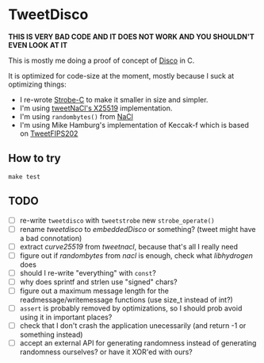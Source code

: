 # TweetDisco

**THIS IS VERY BAD CODE AND IT DOES NOT WORK AND YOU SHOULDN'T EVEN LOOK AT IT**

This is mostly me doing a proof of concept of [Disco](http://discocrypto.com/#/) in C.

It is optimized for code-size at the moment, mostly because I suck at optimizing things:

* I re-wrote [Strobe-C]() to make it smaller in size and simpler.
* I'm using [tweetNaCl's X25519]() implementation.
* I'm using `randombytes()` from [NaCl]()
* I'm using Mike Hamburg's implementation of Keccak-f which is based on [TweetFIPS202]()

## How to try

```
make test
```

## TODO

- [ ] re-write `tweetdisco` with `tweetstrobe` new `strobe_operate()`
- [ ] rename *tweetdisco* to *embeddedDisco* or something? (tweet might have a bad connotation)
- [ ] extract *curve25519* from *tweetnacl*, because that's all I really need 
- [ ] figure out if *randombytes* from *nacl* is enough, check what *libhydrogen* does
- [ ] should I re-write "everything" with `const`?
- [ ] why does sprintf and strlen use "signed" chars?
- [ ] figure out a maximum message length for the readmessage/writemessage functions (use size_t instead of int?)
- [ ] `assert` is probably removed by optimizations, so I should prob avoid using it in important places?
- [ ] check that I don't crash the application unecessarily (and return -1 or something instead)
- [ ] accept an external API for generating randomness instead of generating randomness ourselves? or have it XOR'ed with ours?
